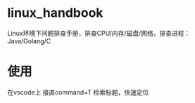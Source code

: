 # linux_handbook
Linux环境下问题排查手册，排查CPU/内存/磁盘/网络，排查进程：Java/Golang/C

# 使用
在vscode上 接直command+T 检索标题，快速定位